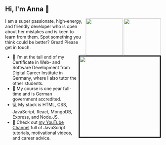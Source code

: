 ## Hi, I'm Anna 👋



<a href="http://www.twitter.com/AnnaJMcDougall"><img align="right" src="https://live.staticflickr.com/8426/7749081714_9e35bdcdbd_w.jpg" height="120px" width="120px">
<a href="https://www.linkedin.com/in/annajmcdougall/"><img align="right" src="https://live.staticflickr.com/8296/7749079740_113c14cc98_w.jpg" height="120px" width="120px"></a> 
I am a super passionate, high-energy, and friendly developer who is open about her mistakes and is keen to learn from them. Spot something you think could be better? Great! Please get in touch.


<a href="https://twitter.com/AnnaJMcDougall/status/1350057528361705473"><img align="right" src="https://i.imgur.com/Gn9jBin.png" width="260px" style="border: 3px solid black;"></a>
- 🌱 I’m at the tail end of my Certificate in Web- and Software Development from Digital Career Institute in Germany, where I also tutor the other students.
- 💪 My course is one year full-time and is German government accredited.
- 💻 My stack is HTML, CSS, JavaScript, React, MongoDB, Express, and Node.JS.
- 📝 Check out [my YouTube Channel](https://www.youtube.com/channel/UCjJzKrbr3WGn1xE0LAQ91yA) full of JavaScript tutorials, motivational videos, and career advice.
